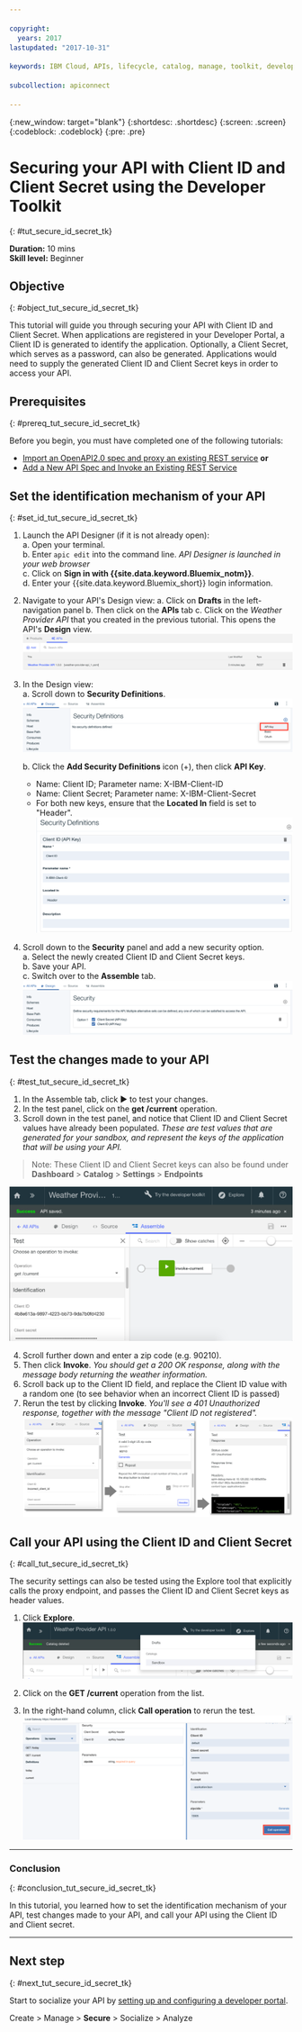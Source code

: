 ```yaml
---

copyright:
  years: 2017
lastupdated: "2017-10-31"

keywords: IBM Cloud, APIs, lifecycle, catalog, manage, toolkit, develop, dev portal, tutorials

subcollection: apiconnect

---
```


{:new_window: target="blank"}
{:shortdesc: .shortdesc}
{:screen: .screen}
{:codeblock: .codeblock}
{:pre: .pre}

# Securing your API with Client ID and Client Secret using the Developer Toolkit
{: #tut_secure_id_secret_tk}

**Duration:** 10 mins  
**Skill level:** Beginner


## Objective
{: #object_tut_secure_id_secret_tk}

This tutorial will guide you through securing your API with Client ID and Client Secret. When applications are registered in your Developer Portal, a Client ID is generated to identify the application. Optionally, a Client Secret, which serves as a password, can also be generated. Applications would need to supply the generated Client ID and Client Secret keys in order to access your API.


## Prerequisites
{: #prereq_tut_secure_id_secret_tk}

Before you begin, you must have completed one of the following tutorials:
- [Import an OpenAPI2.0 spec and proxy an existing REST service](/docs/services/apiconnect/tutorials?topic=tut_rest_landing)
**or**  
- [Add a New API Spec and Invoke an Existing REST Service](/docs/services/apiconnect/tutorials?topic=tut_rest_landing)


## Set the identification mechanism of your API
{: #set_id_tut_secure_id_secret_tk}

1. Launch the API Designer (if it is not already open):  
   a. Open your terminal.  
   b. Enter `apic edit` into the command line. _API Designer is launched in your web browser_    
   c. Click on **Sign in with {{site.data.keyword.Bluemix_notm}}**.  
   d. Enter your {{site.data.keyword.Bluemix_short}} login information.  

2. Navigate to your API's Design view:
    a. Click on **Drafts** in the left-navigation panel 
    b. Then click on the **APIs** tab
    c. Click on the _Weather Provider API_ that you created in the previous tutorial. This opens the API's **Design** view.  
    ![](images/1_goto_drafts_api.png)  

3. In the Design view:  
   a. Scroll down to **Security Definitions**.  
    ![](images/1b.png) 

   b. Click the **Add Security Definitions** icon (+), then click **API Key**.  
      - Name: Client ID; Parameter name: X-IBM-Client-ID  
      - Name: Client Secret; Parameter name: X-IBM-Client-Secret  
      - For both new keys, ensure that the **Located In** field is set to "Header".  
      ![](images/2a.png)    

4. Scroll down to the **Security** panel and add a new security option.  
   a. Select the newly created Client ID and Client Secret keys.  
   b. Save your API.  
   c. Switch over to the **Assemble** tab.  
    ![](images/3a.png) 

## Test the changes made to your API
{: #test_tut_secure_id_secret_tk}

1. In the Assemble tab, click ► to test your changes.
2. In the test panel, click on the **get /current** operation.
3. Scroll down in the test panel, and notice that Client ID and Client Secret values have already been populated. _These are test values that are generated for your sandbox, and represent the keys of the application that will be using your API._  
> Note: These Client ID and Client Secret keys can also be found under  **Dashboard** > **Catalog** > **Settings** > **Endpoints**  

 ![](images/test_api_keys_1.png)

4. Scroll further down and enter a zip code (e.g. 90210). 
5. Then click **Invoke**. _You should get a 200 OK response, along with the message body returning the weather information._  
6. Scroll back up to the Client ID field, and replace the Client ID value with a random one (to see behavior when an incorrect Client ID is passed)  
7. Rerun the test by clicking **Invoke**. _You'll see a 401 Unauthorized response, together with the message "Client ID not registered"._  
  ![](images/test_api_keys_3.png)  
  

## Call your API using the Client ID and Client Secret
{: #call_tut_secure_id_secret_tk}

The security settings can also be tested using the Explore tool that explicitly calls the proxy endpoint, and passes the Client ID and Client Secret keys as header values.


1. Click **Explore**.
    ![](images/explore_1.png)

2. Click on the **GET /current** operation from the list.  

3. In the right-hand column, click **Call operation** to rerun the test.  
    ![](images/4.png)  
    
---

### Conclusion
{: #conclusion_tut_secure_id_secret_tk}

In this tutorial, you learned how to set the identification mechanism of your API, test changes made to your API, and call your API using the Client ID and Client secret. 

---

## Next step
{: #next_tut_secure_id_secret_tk}

Start to socialize your API by [setting up and configuring a developer portal](tut_config_dev_portal.html).

Create > Manage > **Secure** > Socialize > Analyze
